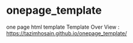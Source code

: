 # onepage_template
 one page html template
Template Over View :  https://tazimhosain.github.io/onepage_template/
